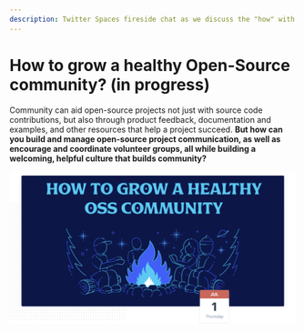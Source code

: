 ```yaml
---
description: Twitter Spaces fireside chat as we discuss the "how" with Brian Douglas.
---
```


# How to grow a healthy Open-Source community? \(in progress\)

Community can aid open-source projects not just with source code contributions, but also through product feedback, documentation and examples, and other resources that help a project succeed. **But how can you build and manage open-source project communication, as well as encourage and coordinate volunteer groups, all while building a welcoming, helpful culture that builds community?**

![](../.gitbook/assets/screenshot-2021-07-01-at-3.00.48-am.png)



